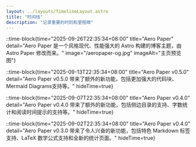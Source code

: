 ```yaml
---
layout: ../layouts/TimelineLayout.astro
title: "时间线"
description: "记录重要的时刻和里程碑"
---
```


::time-block{time="2025-09-26T22:35:34+08:00" title="Aero Paper" detail="Aero Paper 是一个风格现代、性能强大的 Astro 构建的博客主题，由 Astro Paper 修改而来。" image="/aeropaper-og.jpg" imageAlt="主页预览图"}

::time-block{time="2025-09-13T22:35:34+08:00" title="Aero Paper v0.5.0" detail="Aero Paper v0.5.0 带来了额外的新功能，包括更加强大的代码块、Mermaid Diagrams支持等。" hideTime=true}

::time-block{time="2025-09-07T22:35:34+08:00" title="Aero Paper v0.4.0" detail="Aero Paper v0.4.0 带来了额外的新功能，包括侧边目录的支持、字数统计和阅读时间提示的支持等。" hideTime=true}

::time-block{time="2025-09-02T22:35:34+08:00" title="Aero Paper v0.4.0" detail="Aero Paper v0.3.0 带来了令人兴奋的新功能，包括特色 Markdown 标签支持、LaTeX 数学公式支持和全新的统计页面。" hideTime=true}